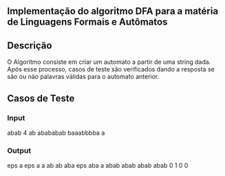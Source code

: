 ## Implementação do algoritmo DFA para a matéria de Linguagens Formais e Autômatos

## Descrição

O Algoritmo consiste em criar um automato a partir de uma string dada. Após esse processo, casos de teste são verificados dando a resposta se são ou não palavras válidas para o automato anterior.

## Casos de Teste

### Input

abab
4
ab
abababab
baaabbbba
a

### Output

eps a eps
a a ab
ab aba eps
aba a abab
abab abab abab
0
1
0
0
